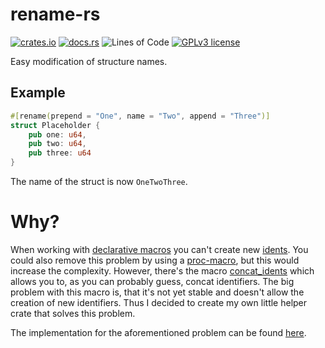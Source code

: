 # rename-rs

[![crates.io](https://img.shields.io/crates/v/rename.svg)](https://crates.io/crates/rename)
[![docs.rs](https://docs.rs/rename/badge.svg)](https://docs.rs/rename)
![Lines of Code](https://tokei.rs/b1/github/not-matthias/rename-rs)
[![GPLv3 license](https://img.shields.io/badge/License-GPLv3-blue.svg)](https://github.com/not-matthias/rename-rs/blob/master/LICENSE)

Easy modification of structure names.

## Example

```rust
#[rename(prepend = "One", name = "Two", append = "Three")]
struct Placeholder {
    pub one: u64,
    pub two: u64,
    pub three: u64
}
```
The name of the struct is now `OneTwoThree`. 

# Why?

When working with [declarative macros](https://doc.rust-lang.org/book/ch19-06-macros.html#declarative-macros-with-macro_rules-for-general-metaprogramming) you can't create new [idents](https://doc.rust-lang.org/reference/identifiers.html). You could also remove this problem by using a [proc-macro](https://doc.rust-lang.org/reference/procedural-macros.html), but this would increase the complexity. However, there's the macro [concat_idents](https://doc.rust-lang.org/std/macro.concat_idents.html) which allows you to, as you can probably guess, concat identifiers. The big problem with this macro is, that it's not yet stable and doesn't allow the creation of new identifiers. Thus I decided to create my own little helper crate that solves this problem. 

The implementation for the aforementioned problem can be found [here](./examples/macro.rs).
